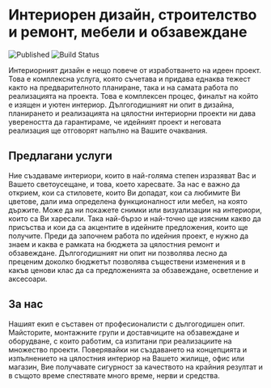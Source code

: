 # Интериорен дизайн, строителство и ремонт, мебели и обзавеждане
![Published](http://acherno.bg/published) ![Build Status](http://lab.almero.pro:9080/status)

Интериорният дизайн е нещо повече от изработването на идеен проект. Това е комплексна услуга, която съчетава и придава еднаква тежест както на предварителното планиране, така и на самата работа по реализацията на проекта. Това е комплексен процес, финалът на който е изящен и уютен интериор. Дългогодишният ни опит в дизайна, планирането и реализацията на цялостни интериорни проекти ни дава увереността да гарантираме, че идейният проект и неговата реализация ще отговорят напълно на Вашите очаквания.

## Предлагани услуги
Ние създаваме интериори, които в най-голяма степен изразяват Вас и Вашето светоусещане, и това, което харесвате. За нас е важно да открием, кои са стиловете, които Ви допадат, кои са любимите Ви цветове, дали има определена функционалност или мебел, на която държите. Може да ни покажете снимки или визуализации на интериори, които са Ви харесали. Така най-бързо и най-точно ще изясним какво да присъства и кои да са акцентите в идейните предложения, които ще получите. Преди да започнем работа по идейния проект, е нужно да знаем и каква е рамката на бюджета за цялостния ремонт и обзавеждане. Дългогодишният ни опит ни позволява лесно да преценим доколко бюджетът позволява съществени изменения и в какъв ценови клас да са предложенията за обзавеждане, осветление и аксесоари.

## За нас
Нашият екип е съставен от професионалисти с дългогодишен опит. Майсторите, монтажните групи и доставчиците на обзавеждане и оборудване, с които работим, са изпитани при реализациите на множество проекти. Поверявайки ни създаването на концепцията и изпълнението на цялостния интериор на Вашето жилище, офис или магазин, Вие получавате сигурност за качеството на крайния резултат и в същото време спестявате много време, нерви и средства.
